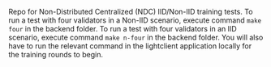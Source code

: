 Repo for Non-Distributed Centralized (NDC) IID/Non-IID training tests. To run a test with four validators in a Non-IID scenario, execute command `make four` in the backend folder. To run a test with four validators in an IID scenario, execute command `make n-four` in the backend folder. You will also have to run the relevant command in the lightclient application locally for the training rounds to begin. 

